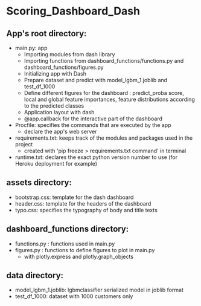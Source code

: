 # Scoring_Dashboard_Dash

App's root directory:
---------------------
* main.py: app
  - Importing modules from dash library
  - Importing functions from dashboard_functions/functions.py and dashboard_functions/figures.py
  - Initializing app with Dash
  - Prepare dataset and predict with model_lgbm_1.joblib and test_df_1000
  - Define different figures for the dashboard : predict_proba score, local and global feature importances, feature distributions according to the predicted classes
  - Application layout with dash
  - @app.callback for the interactive part of the dashboard
* Procfile: specifies the commands that are executed by the app
  - declare the app's web server
* requirements.txt: keeps track of the modules and packages used in the project
  - created with 'pip freeze > requirements.txt command' in terminal
* runtime.txt: declares the exact python version number to use (for Heroku deployment for example)

assets directory:
-----------------
* bootstrap.css: template for the dash dashboard
* header.css: template for the headers of the dashboard
* typo.css: specifies the typography of body and title texts

dashboard_functions directory:
------------------------------
* functions.py : functions used in main.py
* figures.py : functions to define figures to plot in main.py
  - with plotly.express and plotly.graph_objects

data directory:
----------------
* model_lgbm_1.joblib: lgbmclassifier serialized model in joblib format
* test_df_1000: dataset with 1000 customers only
